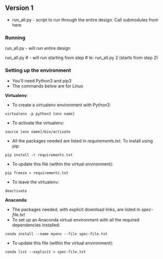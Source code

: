 ## Version 1
* run_all.py - script to run through the entire design. Call submodules from here

### Running
run_all.py - will run entire design

run_all.py # - will run starting from step # Ie: run_all.py 2 (starts from step 2)

### Setting up the environment
* You'll need Python3 and pip3
* The commands below are for Linux

__Virtualenv__:
* To create a virtualenv environment with Python3:
```
virtualenv -p python3 [env name]
```
* To activate the virtualenv:
```
source [env name]/bin/activate
```
* All the packages needed are listed in _requirements.txt_. To install using pip:
```
pip install -r requirements.txt
```
* To update this file (within the virtual environment):
```
pip freeze > requirements.txt
```
* To leave the virtualenv:
```
deactivate
```

__Anaconda__:
* The packages needed, with explicit download links, are listed in _spec-file.txt_
* To set up an Anaconda virtual environment with all the required dependencies installed:
```
conda install --name myenv --file spec-file.txt
```
* To update this file (within the virtual environment):
```
conda list --explicit > spec-file.txt
```
